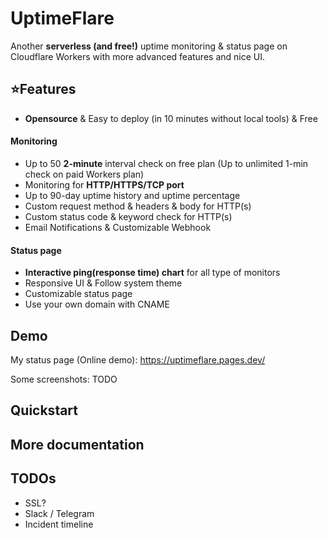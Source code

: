# UptimeFlare
Another **serverless (and free!)** uptime monitoring & status page on Cloudflare Workers with more advanced features and nice UI.

## ⭐Features
- **Opensource** & Easy to deploy (in 10 minutes without local tools) & Free

#### Monitoring
- Up to 50 **2-minute** interval check on free plan (Up to unlimited 1-min check on paid Workers plan)
- Monitoring for **HTTP/HTTPS/TCP port**
- Up to 90-day uptime history and uptime percentage
- Custom request method & headers & body for HTTP(s)
- Custom status code & keyword check for HTTP(s)
- Email Notifications & Customizable Webhook 

#### Status page
- **Interactive ping(response time) chart** for all type of monitors
- Responsive UI & Follow system theme
- Customizable status page
- Use your own domain with CNAME

## Demo
My status page (Online demo): https://uptimeflare.pages.dev/

Some screenshots: TODO

## Quickstart


## More documentation


## TODOs
- SSL?
- Slack / Telegram
- Incident timeline

